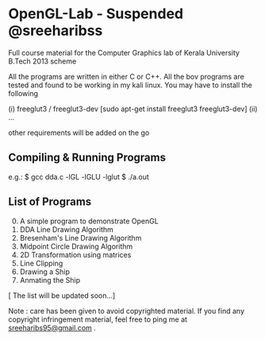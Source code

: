 # OpenGL-Lab - Suspended  @sreeharibss
Full course material for the Computer Graphics lab of Kerala University B.Tech 2013 scheme

All the programs are written in either C or C++. All the bov programs are tested and found to be working in my kali linux. You may have to install the following

 (i)  freeglut3 / freeglut3-dev [sudo apt-get install freeglut3 freeglut3-dev]
 (ii) ... 
 
 other requirements will be added on the go

Compiling & Running Programs
----------------------------

e.g.: $ gcc dda.c -lGL -lGLU -lglut
      $ ./a.out

List of Programs
-----------------

0. A simple program to demonstrate OpenGL
1. DDA Line Drawing Algorithm
2. Bresenham's Line Drawing Algorithm
3. Midpoint Circle Drawing Algorithm
4. 2D Transformation using matrices 
5. Line Clipping
6. Drawing a Ship
7. Anmating the Ship

[ The list will be updated soon...]

Note : care has been given to avoid copyrighted material. If you find any copyright infringement material, feel free to ping me at sreeharibs95@gmail.com . 
